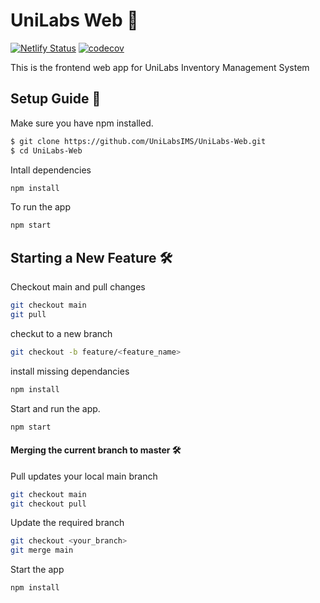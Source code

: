 # UniLabs Web :test_tube:
[![Netlify Status](https://api.netlify.com/api/v1/badges/d26a2a5b-7e8d-4e44-affa-190e1788e942/deploy-status)](https://app.netlify.com/sites/sharp-varahamihira-ae4057/deploys) [![codecov](https://codecov.io/gh/UniLabsIMS/UniLabs-Web/branch/main/graph/badge.svg?token=VLBEU1E63C)](https://codecov.io/gh/UniLabsIMS/UniLabs-Web)

This is the frontend web app for UniLabs Inventory Management System


## Setup Guide :raised_hands:

Make sure you have npm installed.

```bash
$ git clone https://github.com/UniLabsIMS/UniLabs-Web.git
$ cd UniLabs-Web
```

Intall dependencies

```bash
npm install
```

To run the app 

```bash
npm start
```



## Starting a New Feature :hammer_and_wrench:


Checkout main and pull changes

```bash
git checkout main
git pull
```

checkut to a new branch
```bash
git checkout -b feature/<feature_name>
```

install missing dependancies 

```bash
npm install
```
Start and run the app.

```bash
npm start
```

#### Merging the current branch to master :hammer_and_wrench:

Pull updates your local main branch
```bash
git checkout main
git checkout pull
```

Update the required branch

```bash
git checkout <your_branch>
git merge main
```

Start the app
```bash
npm install
```
